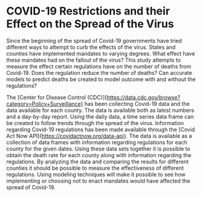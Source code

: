 # COVID-19 Restrictions and their Effect on the Spread of the Virus

Since the beginning of the spread of Covid-19 governments have tried different ways to attempt to curb the effects of the virus. States and counties have implemented mandates to varying degrees. What effect have these mandates had on the fallout of the virus? This study attempts to measure the effect certain regulations have on the number of deaths from Covid-19. Does the regulation reduce the number of deaths? Can accurate models to predict deaths be created to model outcome with and without the regulations?

The [Center for Disease Control (CDC)]{https://data.cdc.gov/browse?category=Policy+Surveillance} has been collecting Covid-19 data and the data available for each county. The data is available both as latest numbers and a day-by-day report. Using the daily data, a time series data frame can be created to follow trends through the spread of the virus.
Information regarding Covid-19 regulations has been made available through the [Covid Act Now API]{https://covidactnow.org/data-api}. The data is available as a collection of data frames with information regarding regulations for each county for the given dates. Using these data sets together it is possible to obtain the death rate for each county along with information regarding the regulations.
By analyzing the data and comparing the results for different counties it should be possible to measure the effectiveness of different regulations. Using modeling techniques will make it possible to see how implementing or choosing not to enact mandates would have affected the spread of Covid-19.
 


 
